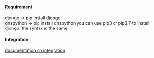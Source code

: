 #### Requirement
djongo -> pip install djongo<br>
dnspython -> pip install dnspython
you can use pip3 or pip3.7 to install djongo. the syntax is the same

#### Integration
[documentation on integration](https://nesdis.github.io/djongo/integrating-django-with-mongodb/)
